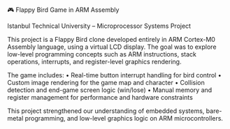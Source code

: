 🎮 Flappy Bird Game in ARM Assembly

Istanbul Technical University – Microprocessor Systems Project

This project is a Flappy Bird clone developed entirely in ARM Cortex-M0 Assembly language, using a virtual LCD display. The goal was to explore low-level programming concepts such as ARM instructions, stack operations, interrupts, and register-level graphics rendering.

The game includes:
	•	Real-time button interrupt handling for bird control
	•	Custom image rendering for the game map and character
	•	Collision detection and end-game screen logic (win/lose)
	•	Manual memory and register management for performance and hardware constraints

This project strengthened our understanding of embedded systems, bare-metal programming, and low-level graphics logic on ARM microcontrollers.
